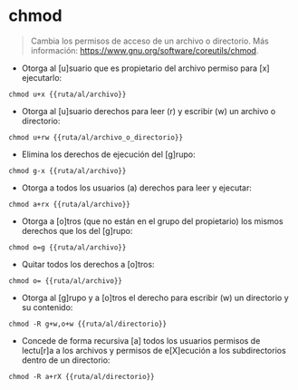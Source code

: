 # chmod

> Cambia los permisos de acceso de un archivo o directorio.
> Más información: <https://www.gnu.org/software/coreutils/chmod>.

- Otorga al [u]suario que es propietario del archivo permiso para [x] ejecutarlo:

`chmod u+x {{ruta/al/archivo}}`

- Otorga al [u]suario derechos para leer (r) y escribir (w) un archivo o directorio:

`chmod u+rw {{ruta/al/archivo_o_directorio}}`

- Elimina los derechos de ejecución del [g]rupo:

`chmod g-x {{ruta/al/archivo}}`

- Otorga a todos los usuarios (a) derechos para leer y ejecutar:

`chmod a+rx {{ruta/al/archivo}}`

- Otorga a [o]tros (que no están en el grupo del propietario) los mismos derechos que los del [g]rupo:

`chmod o=g {{ruta/al/archivo}}`

- Quitar todos los derechos a [o]tros:

`chmod o= {{ruta/al/archivo}}`

- Otorga al [g]rupo y a [o]tros el derecho para escribir (w) un directorio y su contenido:

`chmod -R g+w,o+w {{ruta/al/directorio}}`

- Concede de forma recursiva [a] todos los usuarios permisos de lectu[r]a a los archivos y permisos de e[X]ecución a los subdirectorios dentro de un directorio:

`chmod -R a+rX {{ruta/al/directorio}}`
